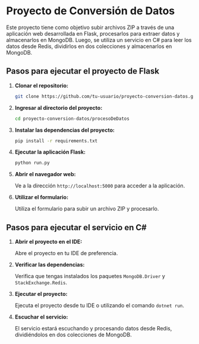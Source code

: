 # Proyecto de Conversión de Datos

Este proyecto tiene como objetivo subir archivos ZIP a través de una aplicación web desarrollada en Flask, procesarlos para extraer datos y almacenarlos en MongoDB. Luego, se utiliza un servicio en C# para leer los datos desde Redis, dividirlos en dos colecciones y almacenarlos en MongoDB.

## Pasos para ejecutar el proyecto de Flask

1. **Clonar el repositorio:**

   ```bash
   git clone https://github.com/tu-usuario/proyecto-conversion-datos.git
   ```

2. **Ingresar al directorio del proyecto:**

   ```bash
   cd proyecto-conversion-datos/procesoDeDatos
   ```

3. **Instalar las dependencias del proyecto:**

   ```bash
   pip install -r requirements.txt
   ```

4. **Ejecutar la aplicación Flask:**

   ```bash
   python run.py
   ```

5. **Abrir el navegador web:**

   Ve a la dirección `http://localhost:5000` para acceder a la aplicación.

6. **Utilizar el formulario:**

   Utiliza el formulario para subir un archivo ZIP y procesarlo.

## Pasos para ejecutar el servicio en C#

1. **Abrir el proyecto en el IDE:**

   Abre el proyecto en tu IDE de preferencia.

2. **Verificar las dependencias:**

   Verifica que tengas instalados los paquetes `MongoDB.Driver` y `StackExchange.Redis`.

3. **Ejecutar el proyecto:**

   Ejecuta el proyecto desde tu IDE o utilizando el comando `dotnet run`.

4. **Escuchar el servicio:**

   El servicio estará escuchando y procesando datos desde Redis, dividiéndolos en dos colecciones de MongoDB.
